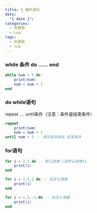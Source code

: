 ```yaml
---
title: 5.循环语句
date:
  "{ date }": 
categories:
  - 热更新
  - Lua
tags:
  - 热更新
  - lua
---
```

### while 条件 do ...... end
```lua
while num < 5 do
	print(num)
	num = num + 1
end
```

### do while语句
repeat .... until条件（注意：条件是结束条件）
```lua
repeat
	print(num)
	num = num + 1
until num > 5 -- 满足条件跳出 结束条件
```

### for语句
```lua
for i = 2,5 do -- 默认递增 i会默认递增+1
	print(i)
end

for i = 1,5,2 do -- 自定义增量
	print(i)
end

for i = 1,5,-1 do -- 自定义减量
	print(i)
end
```

